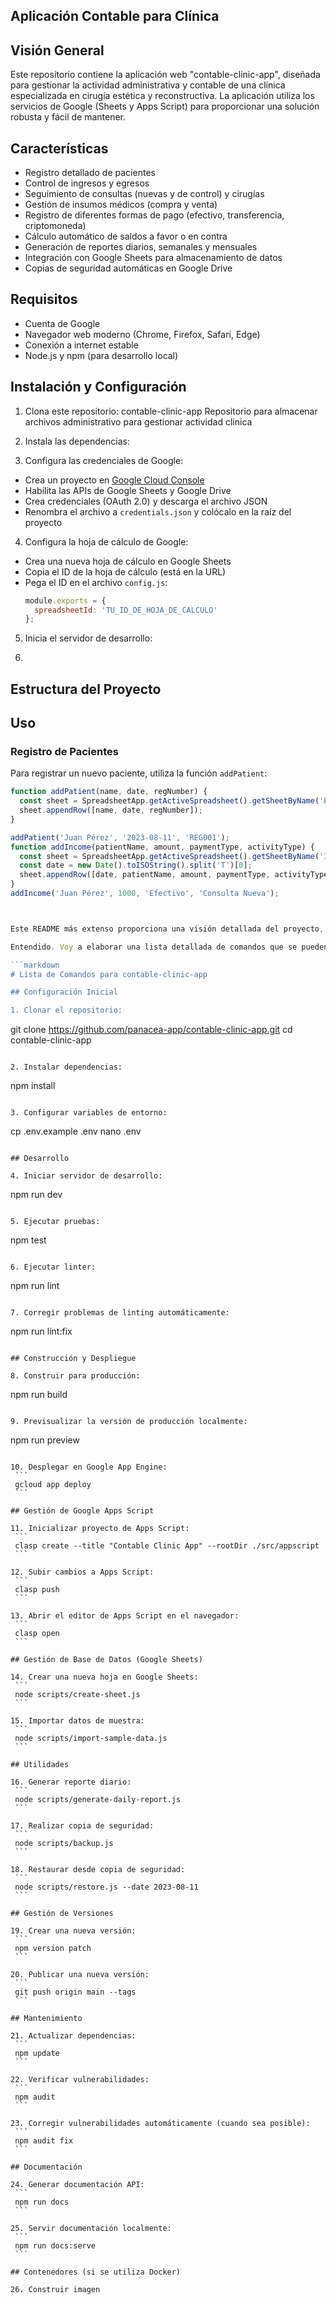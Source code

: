 ## Aplicación Contable para Clínica

## Visión General

Este repositorio contiene la aplicación web "contable-clinic-app", diseñada para gestionar la actividad administrativa y contable de una clínica especializada en cirugía estética y reconstructiva. La aplicación utiliza los servicios de Google (Sheets y Apps Script) para proporcionar una solución robusta y fácil de mantener.

## Características

- Registro detallado de pacientes
- Control de ingresos y egresos
- Seguimiento de consultas (nuevas y de control) y cirugías
- Gestión de insumos médicos (compra y venta)
- Registro de diferentes formas de pago (efectivo, transferencia, criptomoneda)
- Cálculo automático de saldos a favor o en contra
- Generación de reportes diarios, semanales y mensuales
- Integración con Google Sheets para almacenamiento de datos
- Copias de seguridad automáticas en Google Drive

## Requisitos

- Cuenta de Google
- Navegador web moderno (Chrome, Firefox, Safari, Edge)
- Conexión a internet estable
- Node.js y npm (para desarrollo local)

## Instalación y Configuración

1. Clona este repositorio:
 contable-clinic-app
 Repositorio para almacenar archivos administrativo para gestionar actividad clinica

2. Instala las dependencias:

3. Configura las credenciales de Google:
- Crea un proyecto en [Google Cloud Console](https://console.cloud.google.com/)
- Habilita las APIs de Google Sheets y Google Drive
- Crea credenciales (OAuth 2.0) y descarga el archivo JSON
- Renombra el archivo a `credentials.json` y colócalo en la raíz del proyecto

4. Configura la hoja de cálculo de Google:
- Crea una nueva hoja de cálculo en Google Sheets
- Copia el ID de la hoja de cálculo (está en la URL)
- Pega el ID en el archivo `config.js`:
  ```javascript
  module.exports = {
    spreadsheetId: 'TU_ID_DE_HOJA_DE_CALCULO'
  };
  ```

5. Inicia el servidor de desarrollo:

6. 
## Estructura del Proyecto


## Uso

### Registro de Pacientes

Para registrar un nuevo paciente, utiliza la función `addPatient`:

```javascript
function addPatient(name, date, regNumber) {
  const sheet = SpreadsheetApp.getActiveSpreadsheet().getSheetByName('Pacientes');
  sheet.appendRow([name, date, regNumber]);
}

addPatient('Juan Pérez', '2023-08-11', 'REG001');
function addIncome(patientName, amount, paymentType, activityType) {
  const sheet = SpreadsheetApp.getActiveSpreadsheet().getSheetByName('Ingresos');
  const date = new Date().toISOString().split('T')[0];
  sheet.appendRow([date, patientName, amount, paymentType, activityType]);
}
addIncome('Juan Pérez', 1000, 'Efectivo', 'Consulta Nueva');



Este README más extenso proporciona una visión detallada del proyecto, incluyendo instrucciones de instalación más específicas, ejemplos de código para las funciones principales, una estructura del proyecto, comandos útiles, y secciones adicionales como solución de problemas y agradecimientos. Puedes ajustar aún más este contenido según las necesidades específicas de tu aplicación y agregar o modificar secciones según sea necesario.

Entendido. Voy a elaborar una lista detallada de comandos que se pueden ejecutar en este proyecto. Estos comandos abarcarán desde la configuración inicial hasta las tareas de desarrollo y despliegue. Aquí tienes la lista:

```markdown
# Lista de Comandos para contable-clinic-app

## Configuración Inicial

1. Clonar el repositorio:
   ```
   git clone https://github.com/panacea-app/contable-clinic-app.git
   cd contable-clinic-app
   ```

2. Instalar dependencias:
   ```
   npm install
   ```

3. Configurar variables de entorno:
   ```
   cp .env.example .env
   nano .env
   ```

## Desarrollo

4. Iniciar servidor de desarrollo:
   ```
   npm run dev
   ```

5. Ejecutar pruebas:
   ```
   npm test
   ```

6. Ejecutar linter:
   ```
   npm run lint
   ```

7. Corregir problemas de linting automáticamente:
   ```
   npm run lint:fix
   ```

## Construcción y Despliegue

8. Construir para producción:
   ```
   npm run build
   ```

9. Previsualizar la versión de producción localmente:
   ```
   npm run preview
   ```

10. Desplegar en Google App Engine:
    ```
    gcloud app deploy
    ```

## Gestión de Google Apps Script

11. Inicializar proyecto de Apps Script:
    ```
    clasp create --title "Contable Clinic App" --rootDir ./src/appscript
    ```

12. Subir cambios a Apps Script:
    ```
    clasp push
    ```

13. Abrir el editor de Apps Script en el navegador:
    ```
    clasp open
    ```

## Gestión de Base de Datos (Google Sheets)

14. Crear una nueva hoja en Google Sheets:
    ```
    node scripts/create-sheet.js
    ```

15. Importar datos de muestra:
    ```
    node scripts/import-sample-data.js
    ```

## Utilidades

16. Generar reporte diario:
    ```
    node scripts/generate-daily-report.js
    ```

17. Realizar copia de seguridad:
    ```
    node scripts/backup.js
    ```

18. Restaurar desde copia de seguridad:
    ```
    node scripts/restore.js --date 2023-08-11
    ```

## Gestión de Versiones

19. Crear una nueva versión:
    ```
    npm version patch
    ```

20. Publicar una nueva versión:
    ```
    git push origin main --tags
    ```

## Mantenimiento

21. Actualizar dependencias:
    ```
    npm update
    ```

22. Verificar vulnerabilidades:
    ```
    npm audit
    ```

23. Corregir vulnerabilidades automáticamente (cuando sea posible):
    ```
    npm audit fix
    ```

## Documentación

24. Generar documentación API:
    ```
    npm run docs
    ```

25. Servir documentación localmente:
    ```
    npm run docs:serve
    ```

## Contenedores (si se utiliza Docker)

26. Construir imagen
